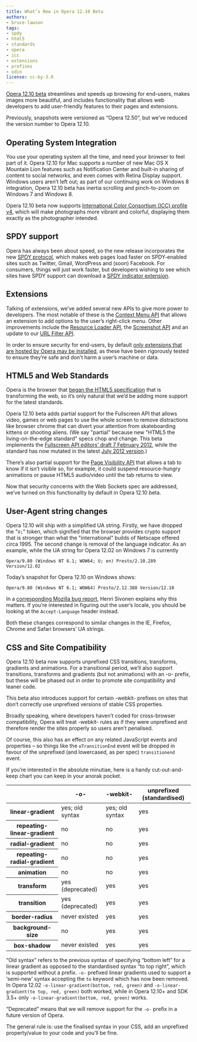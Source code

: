 ```yaml
---
title: What’s New in Opera 12.10 Beta
authors:
- bruce-lawson
tags:
- spdy
- html5
- standards
- opera
- icc
- extensions
- prefixes
- odin
license: cc-by-3.0
---
```


[Opera 12.10 beta](http://www.opera.com/browser/next/) streamlines and speeds up browsing for end-users, makes images more beautiful, and includes functionality that allows web developers to add user-friendly features to their pages and extensions.

Previously, snapshots were versioned as “Opera 12.50”, but we’ve reduced the version number to Opera 12.10.

## Operating System Integration

You use your operating system all the time, and need your browser to feel part of it. Opera 12.10 for Mac supports a number of new Mac OS X Mountain Lion features such as Notification Center and built-in sharing of content to social networks, and even comes with Retina Display support. Windows users aren’t left out; as part of our continuing work on Windows 8 integration, Opera 12.10 beta has inertia scrolling and pinch-to-zoom on Windows 7 and Windows 8.

Opera 12.10 beta now supports [International Color Consortium (ICC) profile v4](http://www.color.org/version4html.xalter), which will make photographs more vibrant and colorful, displaying them exactly as the photographer intended.

## SPDY support

Opera has always been about speed, so the new release incorporates the new [SPDY protocol](http://en.wikipedia.org/wiki/SPDY), which makes web pages load faster on SPDY-enabled sites such as Twitter, Gmail, WordPress and (soon) Facebook. For consumers, things will just work faster, but developers wishing to see which sites have SPDY support can download a [SPDY indicator extension](https://addons.opera.com/de/extensions/details/spdy-indicator/).

## Extensions

Talking of extensions, we’ve added several new APIs to give more power to developers. The most notable of these is the [Context Menu API](https://dev.opera.com/articles/view/extensions-api-contextmenu/) that allows an extension to add options to the user’s right-click menu. Other improvements include the [Resource Loader API](https://dev.opera.com/articles/view/extensions-api-resourceloader/), the [Screenshot API](https://dev.opera.com/articles/view/extensions-api-screenshot/) and an update to our [URL Filter API](https://dev.opera.com/articles/view/extensions-api-urlfilter/).

In order to ensure security for end-users, by default [only extensions that are hosted by Opera may be installed](http://my.opera.com/desktopteam/blog/2012/09/06/increased-security-when-installing-extensions), as these have been rigorously tested to ensure they’re safe and don’t harm a user’s machine or data.

## HTML5 and Web Standards

Opera is the browser that [began the HTML5 specification](https://html.spec.whatwg.org/multipage/introduction.html#history-1) that is transforming the web, so it’s only natural that we’d be adding more support for the latest standards.

Opera 12.10 beta adds partial support for the Fullscreen API that allows video, games or web pages to use the whole screen to remove distractions like browser chrome that can divert your attention from skateboarding kittens or shooting aliens. (We say "partial" because new "HTML5 the living-on-the-edge standard" specs chop and change. This beta implements the [Fullscreen API editors’ draft 7 February 2012](http://dvcs.w3.org/hg/fullscreen/raw-file/529a67b8d9f3/Overview.html), while the standard has now mutated in the latest [July 2012 version](http://dvcs.w3.org/hg/fullscreen/raw-file/tip/Overview.html).)

There’s also partial support for the [Page Visibility API](http://www.w3.org/TR/page-visibility/) that allows a tab to know if it isn’t visible so, for example, it could suspend resource-hungry animations or pause HTML5 audio/video until the tab returns to view.

Now that security concerns with the Web Sockets spec are addressed, we’ve turned on this functionality by default in Opera 12.10 beta.

## User-Agent string changes

Opera 12.10 will ship with a simplified UA string. Firstly, we have dropped the "`U;`" token, which signified that the browser provides crypto support that is stronger than what the "international" builds of Netscape offered circa 1995. The second change is removal of the language indicator. As an example, while the UA string for Opera 12.02 on Windows 7 is currently

	Opera/9.80 (Windows NT 6.1; WOW64; U; en) Presto/2.10.289 Version/12.02

Today’s snapshot for Opera 12.10 on Windows shows:

	Opera/9.80 (Windows NT 6.1; WOW64) Presto/2.12.388 Version/12.10

In a [corresponding Mozilla bug report](https://bugzilla.mozilla.org/show_bug.cgi?id=572656#c0), Henri Sivonen explains why this matters. If you’re interested in figuring out the user’s locale, you should be looking at the `Accept-Language` header instead.

Both these changes correspond to similar changes in the IE, Firefox, Chrome and Safari browsers’ UA strings.

## CSS and Site Compatibility

Opera 12.10 beta now supports unprefixed CSS transitions, transforms, gradients and animations. For a transitional period, we’ll also support transitions, transforms and gradients (but not animations) with an -o- prefix, but these will be phased out in order to promote site compatibility and leaner code.

This beta also introduces support for certain -webkit- prefixes on sites that don’t correctly use unprefixed versions of stable CSS properties.

Broadly speaking, where developers haven’t coded for cross-browser compatibility, Opera will treat -webkit- rules as if they were unprefixed and therefore render the sites properly so users aren’t penalised.

Of course, this also has an effect on any related JavaScript events and properties – so things like the `oTransitionEnd` event will be dropped in favour of the unprefixed (and lowercased, as per spec) `transitionend` event.

If you’re interested in the absolute minutiae, here is a handy cut-out-and-keep chart you can keep in your anorak pocket.

<div block="table">
<table>
 <thead>
	<tr>
		<th></th>
		<th id="prefixesColHdr2">-o-</th>
		<th id="prefixesColHdr3">-webkit-</th>
		<th id="prefixesColHdr4">unprefixed (standardised)</th>
	</tr>
 </thead>
 <tbody>
	<tr>
		<th id="prefixesRowHdr2">linear-gradient</th>
		<td headers="prefixesColHdr2 prefixesRowHdr2">yes; old syntax</td>
		<td headers="prefixesColHdr3 prefixesRowHdr2">yes; old syntax</td>
		<td headers="prefixesColHdr4 prefixesRowHdr2">yes</td>
	</tr>
	<tr>
		<th id="prefixesRowHdr2">repeating-linear-gradient</th>
		<td headers="prefixesColHdr2 prefixesRowHdr2">no</td>
		<td headers="prefixesColHdr3 prefixesRowHdr2">no</td>
		<td headers="prefixesColHdr4 prefixesRowHdr2">yes</td>
	</tr>
	<tr>
		<th id="prefixesRowHdr2">radial-gradient</th>
		<td headers="prefixesColHdr2 prefixesRowHdr2">no</td>
		<td headers="prefixesColHdr3 prefixesRowHdr2">no</td>
		<td headers="prefixesColHdr4 prefixesRowHdr2">yes</td>
	</tr>
	<tr>
		<th id="prefixesRowHdr2">repeating-radial-gradient</th>
		<td headers="prefixesColHdr2 prefixesRowHdr2">no</td>
		<td headers="prefixesColHdr3 prefixesRowHdr2">no</td>
		<td headers="prefixesColHdr4 prefixesRowHdr2">yes</td>
	</tr>
	<tr>
		<th id="prefixesRowHdr3">animation</th>
		<td headers="prefixesColHdr2 prefixesRowHdr3">no</td>
		<td headers="prefixesColHdr3 prefixesRowHdr3">no</td>
		<td headers="prefixesColHdr4 prefixesRowHdr3">yes</td>
	</tr>
	<tr>
		<th id="prefixesRowHdr4">transform</th>
		<td headers="prefixesColHdr2 prefixesRowHdr4">yes (deprecated)</td>
		<td headers="prefixesColHdr3 prefixesRowHdr4">yes</td>
		<td headers="prefixesColHdr4 prefixesRowHdr4">yes</td>
	</tr>
	<tr>
		<th id="prefixesRowHdr5">transition</th>
		<td headers="prefixesColHdr2 prefixesRowHdr5">yes (deprecated)</td>
		<td headers="prefixesColHdr3 prefixesRowHdr5">yes</td>
		<td headers="prefixesColHdr4 prefixesRowHdr5">yes</td>
	</tr>
	<tr>
		<th id="prefixesRowHdr6">border-radius</th>
		<td headers="prefixesColHdr2 prefixesRowHdr6">never existed</td>
		<td headers="prefixesColHdr3 prefixesRowHdr6">yes</td>
		<td headers="prefixesColHdr4 prefixesRowHdr6">yes</td>
	</tr>
	<tr>
		<th id="prefixesRowHdr7">background-size</th>
		<td headers="prefixesColHdr2 prefixesRowHdr7">no</td>
		<td headers="prefixesColHdr3 prefixesRowHdr7">yes</td>
		<td headers="prefixesColHdr4 prefixesRowHdr7">yes</td>
	</tr>
	<tr>
		<th id="prefixesRowHdr8">box-shadow</th>
		<td headers="prefixesColHdr2 prefixesRowHdr8">never existed</td>
		<td headers="prefixesColHdr3 prefixesRowHdr8">yes</td>
		<td headers="prefixesColHdr4 prefixesRowHdr8">yes</td>
	</tr>
 </tbody>
</table>
</div>

“Old syntax” refers to the previous syntax of specifying “bottom left” for a linear gradient as opposed to the standardised syntax “to top right”, which is supported without a prefix. `-o-` prefixed linear gradients used to support a ‘semi-new’ syntax accepting the `to` keyword which has now been removed. In Opera 12.02 `-o-linear-gradient(bottom, red, green)` and `-o-linear-gradient(to top, red, green)` both worked, while in Opera 12.10+ and SDK 3.5+ only `-o-linear-gradient(bottom, red, green)` works.

“Deprecated” means that we will remove support for the `-o-` prefix in a future version of Opera.

The general rule is: use the finalised syntax in your CSS, add an unprefixed property/value to your code and you’ll be fine.

